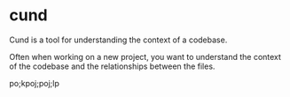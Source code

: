 # cund

Cund is a tool for understanding the context of a codebase.

Often when working on a new project, you want to understand the context of the codebase and the relationships between the files.

po;kpoj;poj;lp